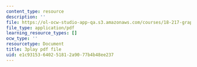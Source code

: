```yaml
---
content_type: resource
description: ''
file: https://ol-ocw-studio-app-qa.s3.amazonaws.com/courses/18-217-graph-theory-and-additive-combinatorics-fall-2019/e1c93153640251812a9077b4b48ee237_NpMv0Nqmy3c.pdf
file_type: application/pdf
learning_resource_types: []
ocw_type: ''
resourcetype: Document
title: 3play pdf file
uid: e1c93153-6402-5181-2a90-77b4b48ee237
---
```

